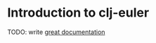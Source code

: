 # Introduction to clj-euler

TODO: write [great documentation](http://jacobian.org/writing/what-to-write/)
